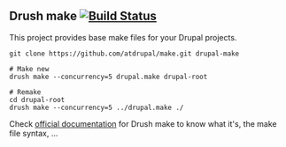 ## Drush make [![Build Status](https://travis-ci.org/atdrupal/make.svg)](https://travis-ci.org/atdrupal/make)

This project provides base make files for your Drupal projects.

    git clone https://github.com/atdrupal/make.git drupal-make

    # Make new
    drush make --concurrency=5 drupal.make drupal-root

    # Remake
    cd drupal-root
    drush make --concurrency=5 ../drupal.make ./

Check [official documentation](http://www.drush.org/en/master/make/) for Drush make to know what it's, the make file syntax, …

